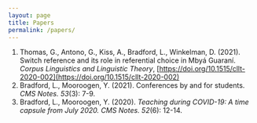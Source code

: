 ```yaml
---
layout: page
title: Papers
permalink: /papers/
---
```

1. Thomas, G., Antono, G., Kiss, A., Bradford, L., Winkelman, D. (2021). Switch reference and its role in referential choice in Mbyá Guaraní. _Corpus Linguistics and Linguistic Theory_, [https://doi.org/10.1515/cllt-2020-002](https://doi.org/10.1515/cllt-2020-002)
2. Bradford, L., Mooroogen, Y. (2021). Conferences by and for students. _CMS Notes. 53_(3): 7-9.
3. Bradford, L., Mooroogen, Y. (2020). _Teaching during COVID-19: A time capsule from July 2020. CMS Notes. 52_(6): 12-14.


